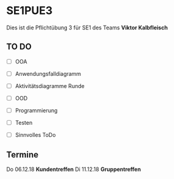 # SE1PUE3
Dies ist die Pflichtübung 3 für SE1 des Teams __Viktor Kalbfleisch__

## TO DO
 - [ ] OOA
 - [ ] Anwendungsfalldiagramm
 - [ ] Aktivitätsdiagramme Runde

 - [ ] OOD

 - [ ] Programmierung

 - [ ] Testen

 - [ ] Sinnvolles ToDo

## Termine
Do 06.12.18 __Kundentreffen__
Di 11.12.18 __Gruppentreffen__
